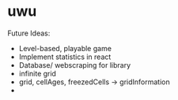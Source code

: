 # uwu
Future Ideas:
- Level-based, playable game
- Implement statistics in react
- Database/ webscraping for library
- infinite grid
- grid, cellAges, freezedCells -> gridInformation
- 
